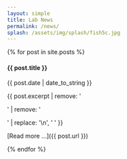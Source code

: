 ```yaml
---
layout: simple
title: Lab News
permalink: /news/
splash: /assets/img/splash/fish5c.jpg
---
```


{% for post in site.posts %}
<div markdown="1">

#### {{ post.title }}

{{ post.date | date_to_string }}

{{ post.excerpt | remove: '<p>' | remove: '</p>' | replace: '\n', ' ' }}

[Read more &hellip;]({{ post.url }})

</div>
{% endfor %}
